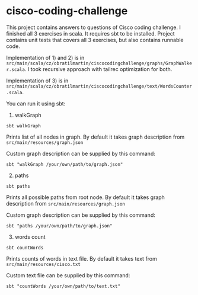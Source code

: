 # cisco-coding-challenge

This project contains answers to questions of Cisco coding challenge. I finished all 3 exercises in scala.
It requires sbt to be installed. Project contains unit tests that covers all 3 exercises, but also contains runnable code. 

Implementation of 1) and 2) is in `src/main/scala/cz/obratilmartin/ciscocodingchallenge/graphs/GraphWalker.scala`.
I took recursive approach with tailrec optimization for both.

Implementation of 3) is in `src/main/scala/cz/obratilmartin/ciscocodingchallenge/text/WordsCounter.scala`.

You can run it using sbt:

1) walkGraph

`sbt walkGraph`

Prints list of all nodes in graph. By default it takes graph description from `src/main/resources/graph.json`

Custom graph description can be supplied by this command:

`sbt "walkGraph /your/own/path/to/graph.json"`

2) paths

`sbt paths`

Prints all possible paths from root node. By default it takes graph description from `src/main/resources/graph.json`

Custom graph description can be supplied by this command:

`sbt "paths /your/own/path/to/graph.json"`

3) words count

`sbt countWords`

Prints counts of words in text file. By default it takes text from `src/main/resources/cisco.txt`

Custom text file can be supplied by this command:

`sbt "countWords /your/own/path/to/text.txt"`
